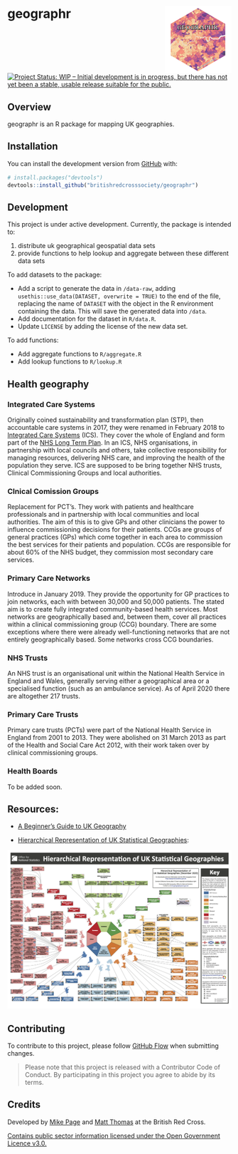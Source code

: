 
<!-- README.md is generated from README.Rmd. Please edit that file -->

# geographr <img src='man/figures/logo.png' align="right" height="150" /></a>

<!-- badges: start -->

[![Project Status: WIP – Initial development is in progress, but there
has not yet been a stable, usable release suitable for the
public.](https://www.repostatus.org/badges/latest/wip.svg)](https://www.repostatus.org/#wip)
<!-- badges: end -->

## Overview

geographr is an R package for mapping UK geographies.

## Installation

You can install the development version from
[GitHub](https://github.com/) with:

``` r
# install.packages("devtools")
devtools::install_github("britishredcrosssociety/geographr")
```

## Development

This project is under active development. Currently, the package is
intended to:

1.  distribute uk geographical geospatial data sets  
2.  provide functions to help lookup and aggregate between these
    different data sets

To add datasets to the package:

-   Add a script to generate the data in `/data-raw`, adding
    `usethis::use_data(DATASET, overwrite = TRUE)` to the end of the
    file, replacing the name of `DATASET` with the object in the R
    environment containing the data. This will save the generated data
    into `/data`.
-   Add documentation for the dataset in `R/data.R`.
-   Update `LICENSE` by adding the license of the new data set.

To add functions:

-   Add aggregate functions to `R/aggregate.R`
-   Add lookup functions to `R/lookup.R`

## Health geography

### Integrated Care Systems

Originally coined sustainability and transformation plan (STP), then
accountable care systems in 2017, they were renamed in February 2018 to
[Integrated Care
Systems](https://www.england.nhs.uk/integratedcare/integrated-care-systems/)
(ICS). They cover the whole of England and form part of the [NHS Long
Term Plan](https://en.wikipedia.org/wiki/NHS_Long_Term_Plan). In an ICS,
NHS organisations, in partnership with local councils and others, take
collective responsibility for managing resources, delivering NHS care,
and improving the health of the population they serve. ICS are supposed
to be bring together NHS trusts, Clinical Commissioning Groups and local
authorities.

### Clnical Comission Groups

Replacement for PCT’s. They work with patients and healthcare
professionals and in partnership with local communities and local
authorities. The aim of this is to give GPs and other clinicians the
power to influence commissioning decisions for their patients. CCGs are
groups of general practices (GPs) which come together in each area to
commission the best services for their patients and population. CCGs are
responsible for about 60% of the NHS budget, they commission most
secondary care services.

### Primary Care Networks

Introduce in January 2019. They provide the opportunity for GP practices
to join networks, each with between 30,000 and 50,000 patients. The
stated aim is to create fully integrated community-based health
services. Most networks are geographically based and, between them,
cover all practices within a clinical commissioning group (CCG)
boundary. There are some exceptions where there were already
well-functioning networks that are not entirely geographically based.
Some networks cross CCG boundaries.

### NHS Trusts

An NHS trust is an organisational unit within the National Health
Service in England and Wales, generally serving either a geographical
area or a specialised function (such as an ambulance service). As of
April 2020 there are altogether 217 trusts.

### Primary Care Trusts

Primary care trusts (PCTs) were part of the National Health Service in
England from 2001 to 2013. They were abolished on 31 March 2013 as part
of the Health and Social Care Act 2012, with their work taken over by
clinical commissioning groups.

### Health Boards

To be added soon.

## Resources:

-   [A Beginner’s Guide to UK
    Geography](https://ago-item-storage.s3.us-east-1.amazonaws.com/86ebfbad61c941bebbc7edbf2b985efe/A_Beginners_Guide_to_UK_Geography_%282020%29_v1.0.pdf?X-Amz-Security-Token=IQoJb3JpZ2luX2VjENf%2F%2F%2F%2F%2F%2F%2F%2F%2F%2FwEaCXVzLWVhc3QtMSJIMEYCIQDePLKKcoYp%2F%2B6gHqdY0UOE0iitTLZIic46rd6HNLFj%2BgIhAM%2FPmaYOksAyoE9nxGS%2BavQk7VcATCuMok7jtuzoJIlVKr0DCMD%2F%2F%2F%2F%2F%2F%2F%2F%2F%2FwEQABoMNjA0NzU4MTAyNjY1Igx%2F4kGXt6IKHOzH0scqkQNrPfE1IRfsZ4mPusOlaJ%2BXyYxsPjchwMd7fDDnsfQ4SVcEHN4bWYzZR54NmjGSI%2BBrns%2BPsSIFMXAKnZMEnsD7j6Gu1aCOW7G0EYnGjcvXWPahl4UwrUcfc9vTsycPPEUmbpt8kVC6YugX7OtgsgXwp5X%2BEo50BbMhuDSLyJHGelYxXlTOdbiZrZ61ziDkL4%2BrvOpOd7G2g6oOjh1QRit15ZjcBnReeEhN55c35cK05qXa%2ButlRamqDrKfgW9SF9kZ8G3g0Bl6Z2YoPJwK4ryHIW5DcOS%2Bzid%2FGpFw%2FD1G4Px1BpPblug8OJ0dxGnzIfqhXOKWpNShTjUMlIvAPzPHedKrnx0t3Eo3yhgWHwwy4bJuX1eaoSv1D8%2FodMvGJVdrEE7I0SNIHwcmbvD6I%2BMScXCBLr3T%2BkycFx7QyIoIgm81YI1XJjaMmwQqfMje8f%2Blvh9hY2a%2BjiI0nG55Qd4jpC3jq5VmTpRW8r7oq7zRsIoa99OKQPAa8LyexmqiDYsZBl1AN6ouett1Nnfajr1YjjCAqOCABjrqARwl14wNOvA7oEfBiZnIlImd%2FluOw242VlVCjqVahE1OH%2FPVp7n%2BMtFeeW4gM1VcaM7N3MUZCCXqAWMywKTa2hvoXt2UCOFfHC9aT%2BpoCwuQAt4V9pV1yW%2B5r6QYZcCWUjhs3kJvT5Kcf6%2Fsie1TBCBPolwm8bQ4526JWyLN2sxXI9rrSMDotJt1sgkV6xC6%2F2O3imWcteLsWXOLG%2BoBI38i4xHs2mRS9%2F%2BHHNA8EpXlxBXgrQoHADW0DCLOHNNPx8bULTVBXB9EdewoD9Ws0e1qHLo8bJMAEj83U%2BpgMLeZSuW4OEIRY%2FKaqw%3D%3D&X-Amz-Algorithm=AWS4-HMAC-SHA256&X-Amz-Date=20210201T162450Z&X-Amz-SignedHeaders=host&X-Amz-Expires=300&X-Amz-Credential=ASIAYZTTEKKEWJADVX4Z%2F20210201%2Fus-east-1%2Fs3%2Faws4_request&X-Amz-Signature=9870cddc8ff4f3e2e1cc10802e079b2c2548334659b33f03853aa33ec061b8db)

-   [Hierarchical Representation of UK Statistical
    Geographies](https://ago-item-storage.s3.us-east-1.amazonaws.com/c2eb89ab698144bf825873c1ae161c06/hierarchy_poster_v2.9_DEC_2020_A3.pdf?X-Amz-Security-Token=IQoJb3JpZ2luX2VjENn%2F%2F%2F%2F%2F%2F%2F%2F%2F%2FwEaCXVzLWVhc3QtMSJHMEUCIQDAL%2FT0GCi8M4ch%2BKZhePRnEqg570td%2Bq1%2BQsHm8Bk7rAIgEODOCg%2BzG5NNDM7ttvYHkglQ1api0q8DzOwn5C8fkfYqvQMIwf%2F%2F%2F%2F%2F%2F%2F%2F%2F%2FARAAGgw2MDQ3NTgxMDI2NjUiDPWhmGDGAtKVDrhj%2FyqRA5wSnsEpPXSefA2SiRZPp5VEuQrmBVwkNk4cC1GTQPB%2Fq904en17D%2FwdbD6ULn06InAt%2FNfTlvwL%2FfOiWM%2FLtueChurCHq3uqBk0sb2fuiCx8WTvyC76xdYweNf%2FrbKZXxp7R35hO6aSBpuOXm5iJjdp4jZOcjoJ2C2TbZwJai8t3QRvZpMpmlP6mX%2BaMpYbrGfPeq1TJRUW7jiYysBwiPgrGnyuIOyt15aYC2mAslP%2B3kZQLDVNTXBILjVNaexwa3LvC2uzGyrwN51l2AgOAvvVDIhWNsoJiuJFCdBHdRAUzqfwHNCLW2nQMH34mJN%2FqqHBk5tfD%2FAB2NJa4g9KpayhmMeLnXN4%2BMFSlSjHiCHTtrex%2FO7u829LwU%2BQaxDQRCfxDIKdmYoNSeNPT3gGd34GDEgjdqw0d7dBOYCn6gAgo2saeQgxbsnS7xOmXWCtUAmiLyW%2FIdSgcmibrlvhEyDWDz5Hk3JazEQumZYuRMw7hObULpFu1NNfS%2B1%2B315jCvgxExQnJ2aVyCKhI1pVfjzUMLfN4IAGOusBxtOpXGw%2B1CtcsIqGS45TxYfJWp32Z%2BxcyrIWHVpP%2BkP%2F7nFnPI3Pqdz5mxUNZOFPH7h1nJr%2BJEp0ozKozoTdldI9rvkx4B1UmQB99gWpPREaKD44FqFQO58lSl%2BT8IK67fAy1WTT3Qm6avFEV0fkO%2Fx0aOjXIVdR%2F3h4P39f%2Fe13JvTd%2FJPv8YSTOb9HD0NfkYNZaupjWA0jSN86M9qWfSkTBqHW%2B0iWJgHH%2BC3HyAoUL%2FgDdDE4thaEGvYAWY8H4lKPWGQ3%2B3j84nzqibA%2Fz%2FO4JWt8oqNC9Qo30NEeQ6BUtQxlaB66%2Fz6Wqw%3D%3D&X-Amz-Algorithm=AWS4-HMAC-SHA256&X-Amz-Date=20210201T163018Z&X-Amz-SignedHeaders=host&X-Amz-Expires=300&X-Amz-Credential=ASIAYZTTEKKETT2RHOPR%2F20210201%2Fus-east-1%2Fs3%2Faws4_request&X-Amz-Signature=8e0897a4597f0d29ee589a6316b1070fd414a7d31ddb2cca1855bf915fd5e7b5):

<img src='man/figures/hierarchy-poster.png' align="centre"/>

## Contributing

To contribute to this project, please follow [GitHub
Flow](https://guides.github.com/introduction/flow/) when submitting
changes.

> Please note that this project is released with a Contributor Code of
> Conduct. By participating in this project you agree to abide by its
> terms.

## Credits

Developed by [Mike Page](https://github.com/MikeJohnPage) and [Matt
Thomas](https://twitter.com/matthewgthomas) at the British Red Cross.

[Contains public sector information licensed under the Open Government
Licence
v3.0.](http://www.nationalarchives.gov.uk/doc/open-government-licence/version/3/)
